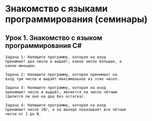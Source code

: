 # Знакомство с языками программирования (семинары)
## Урок 1. Знакомство с языком программирования С#

	Задача 1: Напишите программу, которая на вход
	принимает два числа и выдаёт, какое число большее, а
	какое меньшее.

	Задача 2: Напишите программу, которая принимает на
	вход три числа и выдаёт максимальное из этих чисел.

	Задача 3: Напишите программу, которая на вход
	принимает число и выдаёт, является ли число чётным
	(делится ли оно на два без остатка).

	Задача 4: Напишите программу, которая на вход
	принимает число (N), а на выходе показывает все чётные
	числа от 1 до N.
